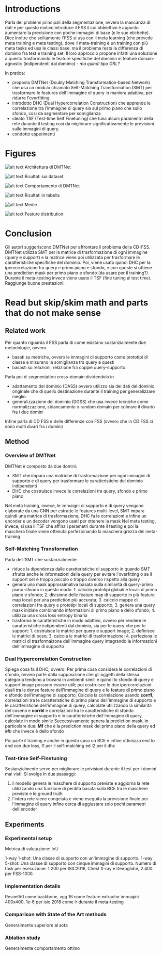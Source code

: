 # Introductions

Parla dei problemi principali della segmentazione, ovvero la mancanza di dati e per questo motivo introduce il FSS il cui obbiettivo è appunto aumentare la precisione con poche immagini di base (e le sue etichette).
Dice inoltre che solitamente l'FSS si usa con il meta learning (che prevede meta training e meta testing), dove il meta-training è un training con più meta tasks ed usa le classi base, ma il problema resta la differenza di dominio fra test e training set. Il loro approccio propone infatti una soluzione a questo trasformando le feature specifiche del dominio in feature domain-agnostic (indipendenti dal dominio) - *ma quindi tipo GRL?*

In pratica:
- proposto DMTNet (Doubly Matching Transformation-based Network) che usa un modulo chiamato Self-Matching Transformation (SMT) per trasformare le features dell'immagine di query in maniera adattiva, per ridurre l'overfitting
- introdotto DHC (Dual Hypercorrelation Construction) che apprende le correlazione tra l'immagine di query sia sul primo piano che sullo sfondo, così da segmentare per somiglianza
- ideato TSF (Test-time Self Finetuning) che tuna alcuni paramentri della rete durante il testing così da migliorare significativamente le previsioni sulle immagini di query.
- condotto esperimenti

# Figures

![alt text](image.png)
Architettura di DMTNet

![alt text](image-1.png)
Risultati sui dataset

![alt text](image-2.png)
Comportamento di DMTNet

![alt text](image-3.png)
Risultati in tabella

![alt text](image-4.png)
Medie

![alt text](image-5.png)
Feature distribution

# Conclusion

Gli autori suggeriscono DMTNet per affrontare il problema della CD-FSS. DMTNet utilizza SMT per la matrice di trasformazione di ogni immagine (query e support) e la matrice viene poi utilizzata per trasformare le caratteristiche specifiche del dominio. Poi, viene usato quindi DHC per la ipercorrelazione fra query e primo piano e sfondo, e con queste si ottiene una prediction mask per primo piano e sfondo (da usare per il training?). Durante il meta-testing invece viene usato il TSF (fine tuning al test time). Raggiunge buone prestazioni.

# Read but skip/skim math and parts that do not make sense

## Related work

Per quanto riguarda il FSS parla di come esistano sostanzialmente due metodologie, ovvero
- basati su metriche, ovvero le immagini di supporto come prototipi di classe e misurano la somiglianza tra query e questi
- basasti su relazioni, relazione fra coppie query-supporto

Parla poi di segmentation cross-domain dividendolo in 
- adattamento del dominio (DASS) ovvero utilizzo sia dei dati del dominio originale che di quello destinazione durante il training per generalizzare meglio
- generalizzazione del dominio (DGSS) che usa invece tecniche come normalizzazione, sbiancamento o random domain per colmare il divario fra i due domini

Infine parla di CD FSS e delle differenze con FSS (ovvero che in CD FSS ci sono molti divari fra i domini)

## Method

### Overview of DMTNet

DMTNet è composto da due domini:
- SMT che impara una matriche di trasformazione per ogni immagini di supporto e di query per trasformare le caratteristiche del dominio indipendenti
- DHC che costruisce invece le correlazioni tra query, sfondo e primo piano

Nel meta training, invece, le immaigni di supporto e di query vengono elaborate da una CNN per estratte le features multi-level, SMT impara quindi una matrice di trasformazione, DHC fa le correlazioni e infine un encoder e un decoder vengono usati per ottenere la mask
Nel meta testing, invece, si usa il TSF che affina i parametri durante il testing e poi la maschera finale viene ottenuta perfezionando la maschera grezza del meta-training

### Self-Matching Transformation

Parla dell'SMT che sostanzialmente:
- riduce la dipendenza dalle caratteristiche di supporto in quando SMT sfrutta anche le informazioni della query per evitare l'overfitting o se il support set è troppo piccolo o troppo diverso rispetto alla query
- genera una mask approssimativa basata sulla similarità di query-primo piano-sfondo in questo modo: 1. calcolo prototipi globali e locali di primo piano e sfondo; 2. divisione delle feature map di supporto in più feature map locali per una prediction più accurata; 3. calcolo mappe di correlazioni fra query e prototipi locali di supporto; 3. genera una query mask iniziale combinando informazioni di primo piano e dello sfondo; 4. utilizza una cross loss entropy binaria 
- trasforma le caratteristiche in modo adattivo, ovvero per rendere le caratteristiche indipendenti dal dominio, sia per le query che per le support: 1. costruisce le matrici per query e support image; 2. definisce le matrici di peso; 3. calcola le matrici di trasformazione; 4. perfeziona le matrici di trasformaizone dell'immagine query integrando le informazioni dell'immagine di supporto

### Dual Hypercorrelation Construction

Spiega cosa fa il DHC, ovvero:
Per prima cosa considera le correlazioni di sfondo, ovvero parte dalla supposizione che gli oggetti della stessa categoria tendono a trovarsi in ambienti simili e quindi lo sfondo di query e support image possono essere utili; poi costruisce le due ipercorrelazioni duali tra le dense feature dell'immagine di query e le feature di primo piano e sfondo dell'immagine di supporto;
Calcola la correlazione usando **corrfl**, correlazioni tra le caratteristiche di primo piano dell'immagine di supporto e le caratteristiche dell'immagine di query, calcolate utilizzando la similarità del coseno e **corrbl**  e correlazioni tra le caratteristiche di sfondo dell'immagine di supporto e le caratteristiche dell'immagine di query, calcolate in modo simile
Successivamente genera la prediction mask, in particolare due: **Mf** che è la prediction mask del primo piano della query ed *Mb* che invece è dello sfondo

Poi parte il training e anche in questo caso un BCE e infine ottimizza end to end con due loss, l1 per il self-matching ed l2 per il dhc

### Test-time Self-Finetuning

Sostanzialmente serve per migliorare le privisioni durante il test per i domini mai visti. Si svolge in due passaggi:
1. il modello genera le maschere di supporto previste e aggiorna la rete utilizzando una funzione di perdita basata sulla BCE tra le maschere previste e le ground truth
2. l'intera rete viene congelata e viene eseguita la previsione finale per l'immagine di query
infine cerca di aggiustare solo pochi parametri dell'encoder

## Experiments

### Experimental setup

Metrica di valutazione: IoU

1-way 1-shot: Una classe di supporto con un'immagine di supporto.
1-way 5-shot: Una classe di supporto con cinque immagini di supporto.
Numero di task per esecuzione: 1.200 per ISIC2018, Chest X-ray e Deepglobe, 2.400 per FSS-1000.

### Implementation details

Resnet50 come backbone, vgg 16 come feature extractor
immagini 400x400, 1e-6 per isic 2018 come lr durante il meta-testing

### Comparison with State of the Art methods

Generalmente superiore al sota

### Ablation study

Generalmente comportamento ottimo